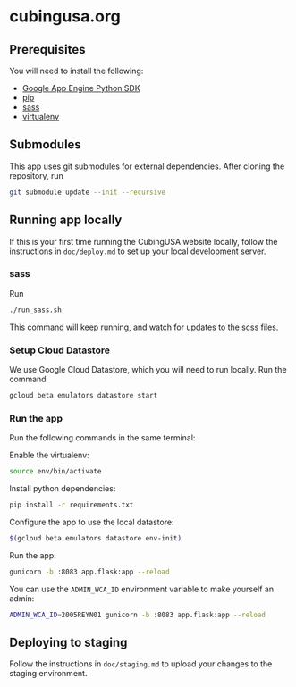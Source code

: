 # cubingusa.org

## Prerequisites

You will need to install the following:

- [Google App Engine Python SDK](https://cloud.google.com/appengine/docs/flexible/python/download)
- [pip](https://pip.pypa.io/en/stable/)
- [sass](https://sass-lang.com/install)
- [virtualenv](https://virtualenv.pypa.io/en/latest/installation.html)

## Submodules

This app uses git submodules for external dependencies. After cloning the repository, run

```sh
git submodule update --init --recursive
```

## Running app locally

If this is your first time running the CubingUSA website locally, follow the instructions in `doc/deploy.md` to set up your local development server.

### sass

Run

```sh
./run_sass.sh
```

This command will keep running, and watch for updates to the scss files.

### Setup Cloud Datastore

We use Google Cloud Datastore, which you will need to run locally. Run the command

```sh
gcloud beta emulators datastore start
```

### Run the app

Run the following commands in the same terminal:

Enable the virtualenv:

```sh
source env/bin/activate
```

Install python dependencies:

```sh
pip install -r requirements.txt
```

Configure the app to use the local datastore:

```sh
$(gcloud beta emulators datastore env-init)
```

Run the app:

```sh
gunicorn -b :8083 app.flask:app --reload
```

You can use the `ADMIN_WCA_ID` environment variable to make yourself an admin:

```sh
ADMIN_WCA_ID=2005REYN01 gunicorn -b :8083 app.flask:app --reload
```

## Deploying to staging

Follow the instructions in `doc/staging.md` to upload your changes to the staging environment.
